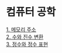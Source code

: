 # 컴퓨터 공학

[1. 메모리 주소](https://github.com/cool232000/til/blob/master/1.%20Memory_Address.md)<br>
[2. 수와 진수 변환](https://github.com/cool232000/til/blob/master/2.%20number.md)<br>
[3. 정수와 정수 표현](https://github.com/cool232000/til/blob/master/3.%20integer.md)<br>
